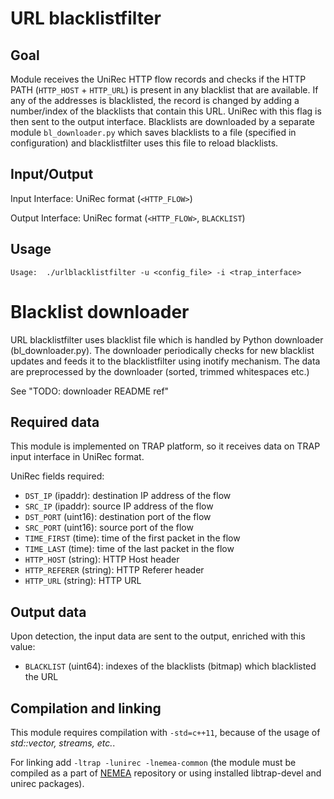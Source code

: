 # URL blacklistfilter

## Goal	

Module receives the UniRec HTTP flow records and checks if the HTTP PATH (`HTTP_HOST` + `HTTP_URL`) is present in any 
blacklist that are available. If any of the addresses is 
blacklisted, the record is changed by adding a number/index of 
the blacklists that contain this URL. UniRec with this 
flag is then sent to the output interface. Blacklists are downloaded by a separate module
`bl_downloader.py` which saves blacklists to a file (specified in configuration) and blacklistfilter uses
this file to reload blacklists.

## Input/Output

Input Interface: UniRec format (`<HTTP_FLOW>`)

Output Interface: UniRec format (`<HTTP_FLOW>`, `BLACKLIST`)

## Usage

```
Usage:	./urlblacklistfilter -u <config_file> -i <trap_interface>
```

# Blacklist downloader

URL blacklistfilter uses blacklist file which is handled by Python downloader (bl_downloader.py).
The downloader periodically checks for new blacklist updates and feeds it to the blacklistfilter
using inotify mechanism. The data are preprocessed by the downloader (sorted, trimmed whitespaces etc.)

See "TODO: downloader README ref"


## Required data

This module is implemented on TRAP platform, so it receives data on
TRAP input interface in UniRec format.

UniRec fields required:

- `DST_IP` (ipaddr): destination IP address of the flow
- `SRC_IP` (ipaddr): source IP address of the flow
- `DST_PORT` (uint16): destination port of the flow
- `SRC_PORT` (uint16): source port of the flow
- `TIME_FIRST` (time): time of the first packet in the flow
- `TIME_LAST` (time): time of the last packet in the flow
- `HTTP_HOST` (string): HTTP Host header
- `HTTP_REFERER` (string): HTTP Referer header
- `HTTP_URL` (string): HTTP URL


## Output data

Upon detection, the input data are sent to the output, enriched with this value:

- `BLACKLIST` (uint64): indexes of the blacklists (bitmap) which blacklisted the URL

## Compilation and linking

This module requires compilation with `-std=c++11`, because of the usage of *std::vector, streams, etc.*.

For linking add `-ltrap -lunirec -lnemea-common`
(the module must be compiled as a part of [NEMEA](https://github.com/CESNET/Nemea) repository or using installed libtrap-devel and unirec packages).
